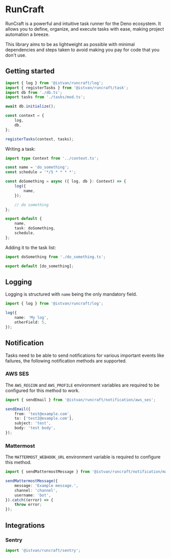 # RunCraft

RunCraft is a powerful and intuitive task runner for the Deno ecosystem. It allows you to define, organize, and execute tasks with ease, making project automation a breeze.

This library aims to be as lightweight as possible with minimal dependencies and steps taken to avoid making you pay for code that you don't use.

## Getting started

```ts
import { log } from '@istvan/runcraft/log';
import { registerTasks } from '@istvan/runcraft/task';
import db from './db.ts';
import tasks from './tasks/mod.ts';

await db.initialize();

const context = {
    log,
    db,
};

registerTasks(context, tasks);
```

Writing a task:

```ts
import type Context from '../context.ts';

const name = 'do_something';
const schedule = '*/5 * * * *';

const doSomething = async ({ log, db }: Context) => {
    log({
        name,
    });

    // do something
};

export default {
    name,
    task: doSomething,
    schedule,
};
```

Adding it to the task list:

```ts
import doSomething from './do_something.ts';

export default [do_something];
```

## Logging

Logging is structured with `name` being the only mandatory field.

```ts
import { log } from '@istvan/runcraft/log';

log({
    name: 'My log',
    otherField: 5,
});
```

## Notification

Tasks need to be able to send notifications for various important events like failures, the following notification methods are supported.

### AWS SES

The `AWS_REGION` and `AWS_PROFILE` environment variables are required to be configured for this method to work.

```ts
import { sendEmail } from '@istvan/runcraft/notification/aws_ses';

sendEmail({
    from: 'test@example.com',
    to: ['test2@example.com'],
    subject: 'test',
    body: 'test body',
});
```

### Mattermost

The `MATTERMOST_WEBHOOK_URL` environment variable is required to configure this method.

```ts
import { sendMattermostMessage } from '@istvan/runcraft/notification/mattermost';

sendMattermostMessage({
    message: 'Example message.',
    channel: 'channel',
    username: 'bot',
}).catch((error) => {
    throw error;
});
```

## Integrations

### Sentry

```ts
import '@istvan/runcraft/sentry';
```
